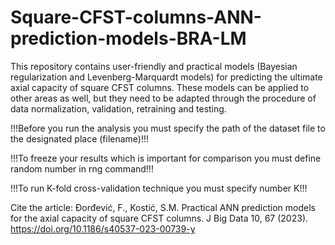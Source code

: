 # Square-CFST-columns-ANN-prediction-models-BRA-LM
This repository contains user-friendly and practical models (Bayesian regularization and Levenberg-Marquardt models) for predicting the ultimate axial capacity of square CFST columns. These models can be applied to other areas as well, but they need to be adapted through the procedure of data normalization, validation, retraining and testing.

!!!Before you run the analysis you must specify the path of the dataset file to the designated place (filename)!!!

!!!To freeze your results which is important for comparison you must define random number in rng command!!!

!!!To run K-fold cross-validation technique you must specify number K!!!

Cite the article: Đorđević, F., Kostić, S.M. Practical ANN prediction models for the axial capacity of square CFST columns. J Big Data 10, 67 (2023). https://doi.org/10.1186/s40537-023-00739-y
